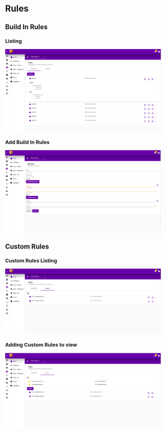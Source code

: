 # Rules

## Build In Rules

### Listing

![](../.gitbook/assets/rules-predefined-listing.png)

### Add Build In Rules

![](../.gitbook/assets/rules-predefined-add.png)

## Custom Rules

### Custom Rules Listing

![](../.gitbook/assets/rules-custom-listing.png)

### Adding Custom Rules to view

![](../.gitbook/assets/rules-custom-add.png)

